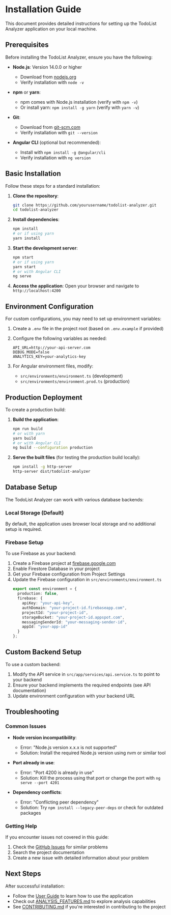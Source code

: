 # Installation Guide

This document provides detailed instructions for setting up the TodoList Analyzer application on your local machine.

## Prerequisites

Before installing the TodoList Analyzer, ensure you have the following:

- **Node.js**: Version 14.0.0 or higher
  - Download from [nodejs.org](https://nodejs.org/)
  - Verify installation with `node -v`

- **npm** or **yarn**:
  - npm comes with Node.js installation (verify with `npm -v`)
  - Or install yarn: `npm install -g yarn` (verify with `yarn -v`)

- **Git**:
  - Download from [git-scm.com](https://git-scm.com/)
  - Verify installation with `git --version`

- **Angular CLI** (optional but recommended):
  - Install with `npm install -g @angular/cli`
  - Verify installation with `ng version`

## Basic Installation

Follow these steps for a standard installation:

1. **Clone the repository**:
   ```bash
   git clone https://github.com/yourusername/todolist-analyzer.git
   cd todolist-analyzer
   ```

2. **Install dependencies**:
   ```bash
   npm install
   # or if using yarn
   yarn install
   ```

3. **Start the development server**:
   ```bash
   npm start
   # or if using yarn
   yarn start
   # or with Angular CLI
   ng serve
   ```

4. **Access the application**:
   Open your browser and navigate to `http://localhost:4200`

## Environment Configuration

For custom configurations, you may need to set up environment variables:

1. Create a `.env` file in the project root (based on `.env.example` if provided)
2. Configure the following variables as needed:
   ```
   API_URL=http://your-api-server.com
   DEBUG_MODE=false
   ANALYTICS_KEY=your-analytics-key
   ```

3. For Angular environment files, modify:
   - `src/environments/environment.ts` (development)
   - `src/environments/environment.prod.ts` (production)

## Production Deployment

To create a production build:

1. **Build the application**:
   ```bash
   npm run build
   # or with yarn
   yarn build
   # or with Angular CLI
   ng build --configuration production
   ```

2. **Serve the built files** (for testing the production build locally):
   ```bash
   npm install -g http-server
   http-server dist/todolist-analyzer
   ```

## Database Setup

The TodoList Analyzer can work with various database backends:

### Local Storage (Default)

By default, the application uses browser local storage and no additional setup is required.

### Firebase Setup

To use Firebase as your backend:

1. Create a Firebase project at [firebase.google.com](https://firebase.google.com/)
2. Enable Firestore Database in your project
3. Get your Firebase configuration from Project Settings
4. Update the Firebase configuration in `src/environments/environment.ts`
   ```typescript
   export const environment = {
     production: false,
     firebase: {
       apiKey: "your-api-key",
       authDomain: "your-project-id.firebaseapp.com",
       projectId: "your-project-id",
       storageBucket: "your-project-id.appspot.com",
       messagingSenderId: "your-messaging-sender-id",
       appId: "your-app-id"
     }
   };
   ```

## Custom Backend Setup

To use a custom backend:

1. Modify the API service in `src/app/services/api.service.ts` to point to your backend
2. Ensure your backend implements the required endpoints (see API documentation)
3. Update environment configuration with your backend URL

## Troubleshooting

### Common Issues

- **Node version incompatibility**:
  - Error: "Node.js version x.x.x is not supported"
  - Solution: Install the required Node.js version using nvm or similar tool

- **Port already in use**:
  - Error: "Port 4200 is already in use"
  - Solution: Kill the process using that port or change the port with `ng serve --port 4201`

- **Dependency conflicts**:
  - Error: "Conflicting peer dependency"
  - Solution: Try `npm install --legacy-peer-deps` or check for outdated packages

### Getting Help

If you encounter issues not covered in this guide:

1. Check the [GitHub Issues](https://github.com/yourusername/todolist-analyzer/issues) for similar problems
2. Search the project documentation
3. Create a new issue with detailed information about your problem

## Next Steps

After successful installation:

- Follow the [User Guide](./USER_GUIDE.md) to learn how to use the application
- Check out [ANALYSIS_FEATURES.md](./ANALYSIS_FEATURES.md) to explore analysis capabilities
- See [CONTRIBUTING.md](../CONTRIBUTING.md) if you're interested in contributing to the project 